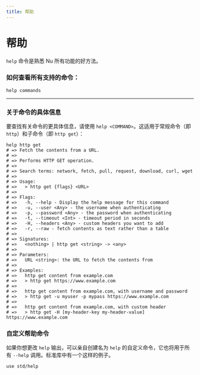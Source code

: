 ```yaml
---
title: 帮助
---
```


# 帮助

`help` 命令是熟悉 Nu 所有功能的好方法。

### 如何查看所有支持的命令：

```nu
help commands
```

---

### 关于命令的具体信息

要查找有关命令的更具体信息，请使用 `help <COMMAND>`。这适用于常规命令（即 `http`）和子命令（即 `http get`）：

```nu
help http get
# => Fetch the contents from a URL.
# =>
# => Performs HTTP GET operation.
# =>
# => Search terms: network, fetch, pull, request, download, curl, wget
# =>
# => Usage:
# =>   > http get {flags} <URL>
# =>
# => Flags:
# =>   -h, --help - Display the help message for this command
# =>   -u, --user <Any> - the username when authenticating
# =>   -p, --password <Any> - the password when authenticating
# =>   -t, --timeout <Int> - timeout period in seconds
# =>   -H, --headers <Any> - custom headers you want to add
# =>   -r, --raw - fetch contents as text rather than a table
# =>
# => Signatures:
# =>   <nothing> | http get <string> -> <any>
# =>
# => Parameters:
# =>   URL <string>: the URL to fetch the contents from
# =>
# => Examples:
# =>   http get content from example.com
# =>   > http get https://www.example.com
# =>
# =>   http get content from example.com, with username and password
# =>   > http get -u myuser -p mypass https://www.example.com
# =>
# =>   http get content from example.com, with custom header
# =>   > http get -H [my-header-key my-header-value] https://www.example.com
```

### 自定义帮助命令

如果你想更改 `help` 输出，可以亲自创建名为 `help` 的自定义命令，它也将用于所有 `--help` 调用。标准库中有一个这样的例子。

```nu
use std/help
```
